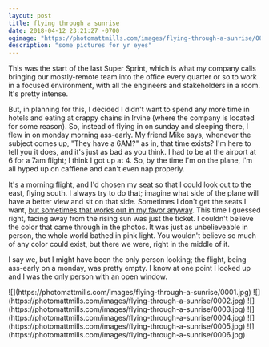 ```yaml
---
layout: post
title: flying through a sunrise
date: 2018-04-12 23:21:27 -0700
ogimage: "https://photomattmills.com/images/flying-through-a-sunrise/0006.jpg"
description: "some pictures for yr eyes"
---
```


This was the start of the last Super Sprint, which is what my company calls bringing our mostly-remote team into the office every quarter or so to work in a focused environment, with all the engineers and stakeholders in a room. It's pretty intense. 
 
But, in planning for this, I decided I didn't want to spend any more time in hotels and eating at crappy chains in Irvine (where the company is located for some reason). So, instead of flying in on sunday and sleeping there, I flew in on monday morning ass-early. My friend Mike says, whenever the subject comes up, "They have a 6AM?" as in, that time exists? I'm here to tell you it does, and it's just as bad as you think. I had to be at the airport at 6 for a 7am flight; I think I got up at 4. So, by the time I'm on the plane, I'm all hyped up on caffiene and can't even nap properly. 

It's a morning flight, and I'd chosen my seat so that I could look out to the east, flying south. I always try to do that; imagine what side of the plane will have a better view and sit on that side. Sometimes I don't get the seats I want, [but sometimes that works out in my favor anyway](https://matt.pictures/2017/10/14/photos-out-a-plane-window.html). This time I guessed right, facing away from the rising sun was just the ticket. I couldn't believe the color that came through in the photos. It was just as unbelieveable in person, the whole world bathed in pink light. You wouldn't believe so much of any color could exist, but there we were, right in the middle of it. 

I say we, but I might have been the only person looking; the flight, being ass-early on a monday, was pretty empty. I know at one point I looked up and I was the only person with an open window. 

<span style="display:block;" class="center">
  ![](https://photomattmills.com/images/flying-through-a-sunrise/0001.jpg)
<span class="caption"></span>
![](https://photomattmills.com/images/flying-through-a-sunrise/0002.jpg)
<span class="caption"></span>
![](https://photomattmills.com/images/flying-through-a-sunrise/0003.jpg)
<span class="caption"></span>
![](https://photomattmills.com/images/flying-through-a-sunrise/0004.jpg)
<span class="caption"></span>
![](https://photomattmills.com/images/flying-through-a-sunrise/0005.jpg)
<span class="caption"></span>
![](https://photomattmills.com/images/flying-through-a-sunrise/0006.jpg)
<span class="caption"></span>
</span>
